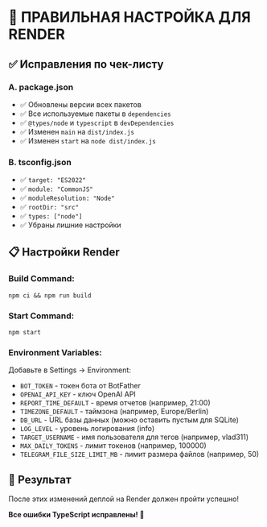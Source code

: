 # 🚀 ПРАВИЛЬНАЯ НАСТРОЙКА ДЛЯ RENDER

## ✅ Исправления по чек-листу

### A. package.json
- ✅ Обновлены версии всех пакетов
- ✅ Все используемые пакеты в `dependencies`
- ✅ `@types/node` и `typescript` в `devDependencies`
- ✅ Изменен `main` на `dist/index.js`
- ✅ Изменен `start` на `node dist/index.js`

### B. tsconfig.json
- ✅ `target: "ES2022"`
- ✅ `module: "CommonJS"`
- ✅ `moduleResolution: "Node"`
- ✅ `rootDir: "src"`
- ✅ `types: ["node"]`
- ✅ Убраны лишние настройки

## 📋 Настройки Render

### Build Command:
```
npm ci && npm run build
```

### Start Command:
```
npm start
```

### Environment Variables:
Добавьте в Settings → Environment:
- `BOT_TOKEN` - токен бота от BotFather
- `OPENAI_API_KEY` - ключ OpenAI API
- `REPORT_TIME_DEFAULT` - время отчетов (например, 21:00)
- `TIMEZONE_DEFAULT` - таймзона (например, Europe/Berlin)
- `DB_URL` - URL базы данных (можно оставить пустым для SQLite)
- `LOG_LEVEL` - уровень логирования (info)
- `TARGET_USERNAME` - имя пользователя для тегов (например, vlad311)
- `MAX_DAILY_TOKENS` - лимит токенов (например, 100000)
- `TELEGRAM_FILE_SIZE_LIMIT_MB` - лимит размера файлов (например, 50)

## 🎯 Результат
После этих изменений деплой на Render должен пройти успешно!

**Все ошибки TypeScript исправлены! 🚀**
